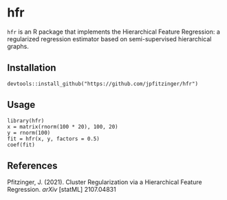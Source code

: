 # hfr

`hfr` is an R package that implements the Hierarchical Feature Regression: a regularized regression estimator based on semi-supervised hierarchical graphs.

## Installation

```
devtools::install_github("https://github.com/jpfitzinger/hfr")
```

## Usage

```
library(hfr)
x = matrix(rnorm(100 * 20), 100, 20)
y = rnorm(100)
fit = hfr(x, y, factors = 0.5)
coef(fit)
```

## References

Pfitzinger, J. (2021).
Cluster Regularization via a Hierarchical Feature Regression.
_arXiv_ [statML] 2107.04831
